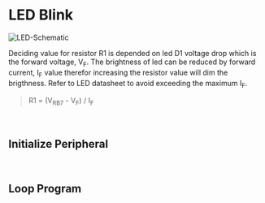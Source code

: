 # LED Blink
![LED-Schematic](https://github.com/user-attachments/assets/96a027a4-b688-44f0-92b1-194a3af776bf)
<br/>

Deciding value for resistor R1 is depended on led D1 voltage drop which is the forward voltage, V<sub>F</sub>.
The brightness of led can be reduced by forward current, I<sub>F</sub> value therefor increasing the resistor value will dim the brigthness.
Refer to LED datasheet to avoid exceeding the maximum I<sub>F</sub>.
>R1 = (V<sub>RB7</sub> - V<sub>F</sub>) / I<sub>F</sub>
<br/>

## Initialize Peripheral
<br/>

## Loop Program
<br/>

